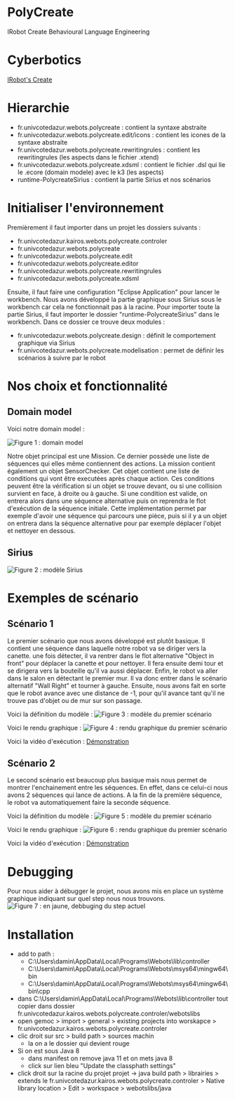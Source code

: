 # PolyCreate

IRobot Create Behavioural Language Engineering

# Cyberbotics

[IRobot's Create](https://cyberbotics.com/doc/guide/create)

# Hierarchie

- fr.univcotedazur.webots.polycreate : contient la syntaxe abstraite
- fr.univcotedazur.webots.polycreate.edit/icons : contient les icones de la syntaxe abstraite
- fr.univcotedazur.webots.polycreate.rewritingrules : contient les rewritingrules (les aspects dans le fichier .xtend)
- fr.univcotedazur.webots.polycreate.xdsml : contient le fichier .dsl qui lie le .ecore (domain modele) avec le k3 (les aspects)
- runtime-PolycreateSirius : contient la partie Sirius et nos scénarios

# Initialiser l'environnement

Premièrement il faut importer dans un projet les dossiers suivants :
- fr.univcotedazur.kairos.webots.polycreate.controler 
- fr.univcotedazur.webots.polycreate 
- fr.univcotedazur.webots.polycreate.edit 
- fr.univcotedazur.webots.polycreate.editor
- fr.univcotedazur.webots.polycreate.rewritingrules
- fr.univcotedazur.webots.polycreate.xdsml

Ensuite, il faut faire une configuration "Eclipse Application" pour lancer le workbench. Nous avons développé la partie graphique sous Sirius sous le workbench car cela ne fonctionnait pas à la racine. Pour importer toute la partie Sirius, il faut importer le dossier "runtime-PolycreateSirius" dans le workbench. Dans ce dossier ce trouve deux modules :
- fr.univcotedazur.webots.polycreate.design : définit le comportement graphique via Sirius
- fr.univcotedazur.webots.polycreate.modelisation : permet de définir les scénarios à suivre par le robot

# Nos choix et fonctionnalité

## Domain model

Voici notre domain model :

![Figure 1 : domain model](./assets/domainmodel.png)

Notre objet principal est une Mission. Ce dernier possède une liste de séquences qui elles même contiennent des actions. La mission contient également un objet SensorChecker. Cet objet contient une liste de conditions qui vont être executées après chaque action. Ces conditions peuvent être la vérification si un objet se trouve devant, ou si une collision survient en face, à droite ou à gauche. Si une condition est valide, on entrera alors dans une séquence alternative puis on reprendra le flot d'exécution de la séquence initiale. Cette implémentation permet par exemple d'avoir une séquence qui parcours une pièce, puis si il y a un objet on entrera dans la séquence alternative pour par exemple déplacer l'objet et nettoyer en dessous.

## Sirius

![Figure 2 : modèle Sirius](./assets/sirius_odesign.png)

# Exemples de scénario

## Scénario 1

Le premier scénario que nous avons développé est plutôt basique. Il contient une séquence dans laquelle notre robot va se diriger vers la canette. une fois détecter, il va rentrer dans le flot alternative "Object in front" pour déplacer la canette et pour nettoyer. Il fera ensuite demi tour et se dirigera vers la bouteille qu'il va aussi déplacer. Enfin, le robot va aller dans le salon en détectant le premier mur. Il va donc entrer dans le scénario alternatif "Wall Right" et tourner à gauche. Ensuite, nous avons fait en sorte que le robot avance avec une distance de -1, pour qu'il avance tant qu'il ne trouve pas d'objet ou de mur sur son passage.

Voici la définition du modèle : 
![Figure 3 : modèle du premier scénario](./assets/scenario_1_definition.png)

Voici le rendu graphique : 
![Figure 4 : rendu graphique du premier scénario](./assets/scenario_1_graphique.png)

Voici la vidéo d'exécution : 
[Démonstration](./assets/scenario1.mp4)

## Scénario 2

Le second scénario est beaucoup plus basique mais nous permet de montrer l'enchainement entre les séquences. En effet, dans ce celui-ci nous avons 2 séquences qui lance de actions. A la fin de la première séquence, le robot va automatiquement faire la seconde séquence.

Voici la définition du modèle : 
![Figure 5 : modèle du premier scénario](./assets/scenario_2_definition.png)

Voici le rendu graphique : 
![Figure 6 : rendu graphique du premier scénario](./assets/scenario_2_graphique.png)

Voici la vidéo d'exécution : 
[Démonstration](./assets/scenario2.mp4)

# Debugging

Pour nous aider à débugger le projet, nous avons mis en place un système graphique indiquant sur quel step nous nous trouvons.
![Figure 7 : en jaune, debbuging du step actuel](./assets/debugging.PNG)

# Installation

- add to path :
	- C:\Users\damin\AppData\Local\Programs\Webots\lib\controller
	- C:\Users\damin\AppData\Local\Programs\Webots\msys64\mingw64\bin
	- C:\Users\damin\AppData\Local\Programs\Webots\msys64\mingw64\bin\cpp
- dans C:\Users\damin\AppData\Local\Programs\Webots\lib\controller tout copier dans dossier fr.univcotedazur.kairos.webots.polycreate.controler/webotslibs
- open gemoc > import > general > existing projects into worskapce > fr.univcotedazur.kairos.webots.polycreate.controler
- clic droit sur src > build path > sources machin
	- la on a le dossier qui devient rouge
- Si on est sous Java 8
	- dans manifest on remove java 11 et on mets java 8
	- click sur lien bleu "Update the classphath settings"
- click droit sur la racine du projet projet
	-> java build path > librairies > extends le fr.univcotedazur.kairos.webots.polycreate.controler > Native library location > Edit > workspace > webotslibs/java

